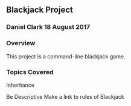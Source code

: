 ## Blackjack Project

### Daniel Clark 18 August 2017

### Overview
This project is a command-line blackjack game.

### Topics Covered
Inheritance

Be Descriptive
Make a link to rules of Blackjack